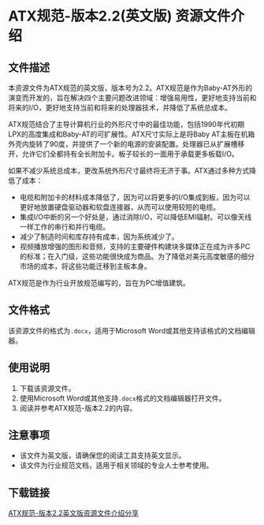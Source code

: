 # ATX规范-版本2.2(英文版) 资源文件介绍

## 文件描述

本资源文件为ATX规范的英文版，版本号为2.2。ATX规范是作为Baby-AT外形的演变而开发的，旨在解决四个主要问题改进领域：增强易用性，更好地支持当前和将来的I/O，更好地支持当前和将来的处理器技术，并降低了系统总成本。

ATX规范结合了主导计算机行业的外形尺寸中的最佳功能，包括1990年代初期LPX的高度集成和Baby-AT的可扩展性。ATX尺寸实际上是将Baby AT主板在机箱外壳内旋转了90度，并提供了一个新的电源的安装配置。处理器已从扩展槽移开，允许它们全都持有全长附加卡。板子较长的一面用于承载更多板载I/O。

如果不减少系统总成本，更改系统外形尺寸最终将无济于事。ATX通过多种方式降低了成本：
- 电缆和附加卡的材料成本降低了，因为可以将更多的I/O集成到板，因为可以更好地放置硬盘驱动器和软盘连接器，从而可以使用较短的电缆。
- 集成I/O中断的另一个好处是，通过消除I/O，可以降低EMI辐射。可以像天线一样工作的串行和并行电缆。
- 减少了制造时间和库存持有成本，因为系统减少了。
- 视频播放增强的图形和音频，支持的主要硬件构建块多媒体正在成为许多PC的标准；在入门级，这些功能很快成为商品。为了降低对美元高度敏感的细分市场的成本，将这些功能迁移到主板本身。

ATX规范是作为行业开放规范编写的，旨在为PC增值建筑。

## 文件格式

该资源文件的格式为`.docx`，适用于Microsoft Word或其他支持该格式的文档编辑器。

## 使用说明

1. 下载该资源文件。
2. 使用Microsoft Word或其他支持`.docx`格式的文档编辑器打开文件。
3. 阅读并参考ATX规范-版本2.2的内容。

## 注意事项

- 该文件为英文版，请确保您的阅读工具支持英文显示。
- 该文件为行业规范文档，适用于相关领域的专业人士参考使用。

## 下载链接

[ATX规范-版本2.2英文版资源文件介绍分享](https://pan.quark.cn/s/1129841b7716)